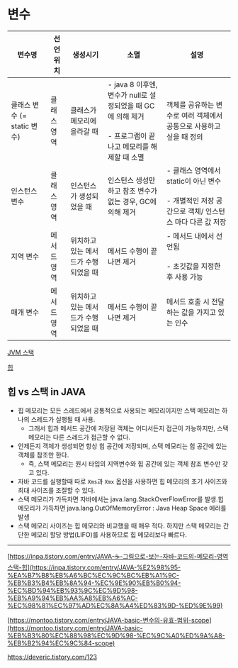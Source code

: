 # 변수

| 변수명 | 선언 위치 | 생성시기 | 소멸 | 설명 |
| --- | --- | --- | --- | --- |
| 클래스 변수 (= static 변수) | 클래스 영역 | 클래스가 메모리에 올라갈 때 |  - java 8 이후엔, 변수가 null로 설정되었을 때 GC에 의해 제거 <br/><br/> - 프로그램이 끝나고 메모리를 해제할 때 소멸 | 객체를 공유하는 변수로 여러 객체에서 공통으로 사용하고 싶을 때 정의 |
| 인스턴스 변수 | 클래스 영역 | 인스턴스가 생성되었을 때 |  인스턴스 생성만 하고 참조 변수가 없는 경우, GC에 의해 제거 | - 클래스 영역에서 static이 아닌 변수 <br/><br/>  - 개별적인 저장 공간으로 객체/ 인스턴스 마다 다른 값 저장 |
| 지역 변수 | 메서드 영역 | 위치하고 있는 메서드가 수행되었을 때 | 메서드 수행이 끝나면 제거 | - 메서드 내에서 선언됨 <br/><br/> - 초깃값을 지정한 후 사용 가능 |
| 매개 변수 | 메서드 영역 | 위치하고 있는 메서드가 수행되었을 때 | 메서드 수행이 끝나면 제거 | 메서드 호출 시 전달하는 값을 가지고 있는 인수 |

[JVM 스택](https://www.notion.so/JVM-98b41c8d42a44b03a5b1d0d71ea2b328?pvs=21) 

[힙](https://www.notion.so/d06c3b180eec47ee9e44f18efe8644b9?pvs=21) 

## 힙 vs 스택 in JAVA

- 힙 메모리는 모든 스레드에서 공통적으로 사용되는 메모리이지만 스택 메모리는 하나의 스레드가 실행될 때 사용.
    - 그래서 힙과 메서드 공간에 저장된 객체는 어디서든지 접근이 가능하지만, 스택 메모리는 다른 스레드가 접근할 수 없다.
- 언제든지 객체가 생성되면 항상 힙 공간에 저장되며, 스택 메모리는 힙 공간에 있는 객체를 참조만 한다.
    - 즉, 스택 메모리는 원시 타입의 지역변수와 힙 공간에 있는 객체 참조 변수만 갖고 있다.
- 자바 코드를 실행할때 따로 `Xms`과 `Xmx` 옵션을 사용하면 힙 메모리의 초기 사이즈와 최대 사이즈를 조절할 수 있다.
- 스택 메모리가 가득차면 자바에서는 java.lang.StackOverFlowError를 발생.힙 메모리가 가득차면 java.lang.OutOfMemoryError : Java Heap Space 에러를 발생
- 스택 메모리 사이즈는 힙 메모리와 비교했을 때 매우 적다. 하지만 스택 메모리는 간단한 메모리 할당 방법(LIFO)를 사용하므로 힙 메모리보다 빠르다.

---

[https://inpa.tistory.com/entry/JAVA-☕-그림으로-보는-자바-코드의-메모리-영역스택-힙](https://inpa.tistory.com/entry/JAVA-%E2%98%95-%EA%B7%B8%EB%A6%BC%EC%9C%BC%EB%A1%9C-%EB%B3%B4%EB%8A%94-%EC%9E%90%EB%B0%94-%EC%BD%94%EB%93%9C%EC%9D%98-%EB%A9%94%EB%AA%A8%EB%A6%AC-%EC%98%81%EC%97%AD%EC%8A%A4%ED%83%9D-%ED%9E%99)

[https://montoo.tistory.com/entry/JAVA-basic-변수의-유효-범위-scope](https://montoo.tistory.com/entry/JAVA-basic-%EB%B3%80%EC%88%98%EC%9D%98-%EC%9C%A0%ED%9A%A8-%EB%B2%94%EC%9C%84-scope)

https://deveric.tistory.com/123
